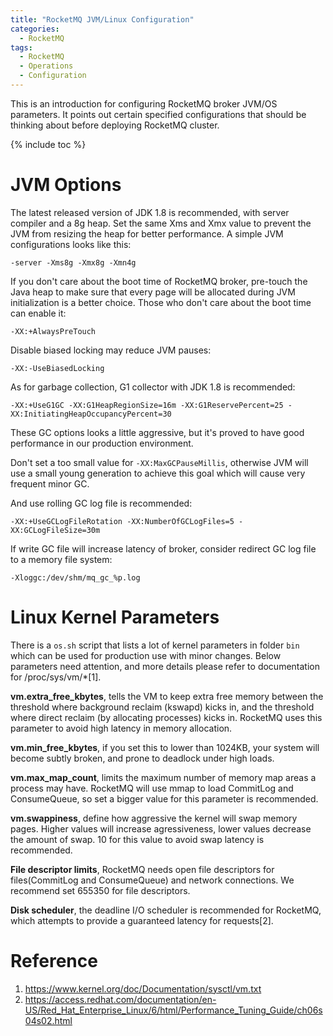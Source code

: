 ```yaml
---
title: "RocketMQ JVM/Linux Configuration"
categories:
  - RocketMQ
tags:
  - RocketMQ
  - Operations
  - Configuration
---
```


This is an introduction for configuring RocketMQ broker JVM/OS parameters. It points out certain specified configurations that should be thinking about before deploying RocketMQ cluster.

{% include toc %}

# JVM Options

The latest released version of JDK 1.8 is recommended, with server compiler and a 8g heap. Set the same Xms and Xmx value to prevent the JVM from resizing the heap for better performance. A simple JVM configurations looks like this: 

```
-server -Xms8g -Xmx8g -Xmn4g
```

If you don't care about the boot time of RocketMQ broker, pre-touch the Java heap to make sure that every page will be allocated during JVM initialization is a better choice. Those who don't care about the boot time can enable it:

```
-XX:+AlwaysPreTouch
```

Disable biased locking may reduce JVM pauses: 

```
-XX:-UseBiasedLocking
```

As for garbage collection, G1 collector with JDK 1.8 is recommended:

```
-XX:+UseG1GC -XX:G1HeapRegionSize=16m -XX:G1ReservePercent=25 -XX:InitiatingHeapOccupancyPercent=30
```

These GC options looks a little aggressive, but it's proved to have good performance in our production environment.

Don't set a too small value for `-XX:MaxGCPauseMillis`, otherwise JVM will use a small young generation to achieve this goal which will cause very frequent minor GC.

And use rolling GC log file is recommended:

```
-XX:+UseGCLogFileRotation -XX:NumberOfGCLogFiles=5 -XX:GCLogFileSize=30m
```

If write GC file will increase latency of broker, consider redirect GC log file to a memory file system:

```
-Xloggc:/dev/shm/mq_gc_%p.log
```

# Linux Kernel Parameters

There is a `os.sh` script that lists a lot of kernel parameters in folder `bin` which can be used for production use with minor changes. Below parameters need attention, and more details please refer to documentation for /proc/sys/vm/*[1].

**vm.extra_free_kbytes**, tells the VM to keep extra free memory between the threshold where background reclaim (kswapd) kicks in, and the threshold where direct reclaim (by allocating processes) kicks in. RocketMQ uses this parameter to avoid high latency in memory allocation.

**vm.min_free_kbytes**, if you set this to lower than 1024KB, your system will
become subtly broken, and prone to deadlock under high loads. 

**vm.max_map_count**, limits the maximum number of memory map areas a process
may have. RocketMQ will use mmap to load CommitLog and ConsumeQueue, so set a bigger value for this parameter is recommended.

**vm.swappiness**, define how aggressive the kernel will swap memory pages. Higher values will increase agressiveness, lower values decrease the amount of swap. 10 for this value to avoid swap latency is recommended.

**File descriptor limits**, RocketMQ needs open file descriptors for files(CommitLog and ConsumeQueue) and network connections. We recommend set 655350 for file descriptors.

**Disk scheduler**, the deadline I/O scheduler is recommended for RocketMQ, which attempts to provide a guaranteed latency for requests[2].


# Reference
1. https://www.kernel.org/doc/Documentation/sysctl/vm.txt
2. https://access.redhat.com/documentation/en-US/Red_Hat_Enterprise_Linux/6/html/Performance_Tuning_Guide/ch06s04s02.html